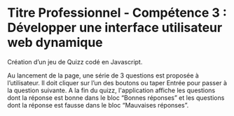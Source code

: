# Titre Professionnel - Compétence 3 : Développer une interface utilisateur web dynamique

Création d’un jeu de Quizz codé en Javascript.

Au lancement de la page, une série de 3 questions est proposée à l’utilisateur. Il doit cliquer sur l’un des boutons ou taper Entrée pour passer à la question suivante.
A la fin du quizz, l'application affiche les questions dont la réponse est bonne dans le bloc “Bonnes réponses” et les questions dont la réponse est fausse dans le bloc “Mauvaises réponses”.
